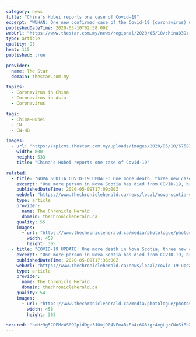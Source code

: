 ```yaml
---
category: news
title: "China's Hubei reports one case of Covid-19"
excerpt: "WUHAN: One new confirmed case of the Covid-19 (coronavirus) disease was reported in central China's Hubei Province on late Saturday, the provincial health commission said Sunday morning (May 10)."
publishedDateTime: 2020-05-10T02:58:00Z
webUrl: "https://www.thestar.com.my/news/regional/2020/05/10/china039s-hubei-reports-one-case-of-covid-19"
type: article
quality: 95
heat: 115
published: true

provider:
  name: The Star
  domain: thestar.com.my

topics:
  - Coronavirus in China
  - Coronavirus in Asia
  - Coronavirus

tags:
  - China-Hubei
  - CN
  - CN-HB

images:
  - url: "https://apicms.thestar.com.my/uploads/images/2020/05/10/675838.jpg"
    width: 800
    height: 533
    title: "China's Hubei reports one case of Covid-19"

related:
  - title: "NOVA SCOTIA COVID-19 UPDATE: One more death, three new cases reported"
    excerpt: "One more person in Nova Scotia has died from COVID-19, bringing the total number of deaths in the province to 47. In a news release Saturday, the provincial Health Department said the death occurred a"
    publishedDateTime: 2020-05-09T17:09:00Z
    webUrl: "https://www.thechronicleherald.ca/news/local/nova-scotia-covid-19-update-one-more-death-three-new-cases-reported-447860/"
    type: article
    provider:
      name: The Chronicle Herald
      domain: thechronicleherald.ca
    quality: 55
    images:
      - url: "https://www.thechronicleherald.ca/media/photologue/photos/cache/health-coronavirus-britain-sequencingjpg_medium"
        width: 458
        height: 305
  - title: "COVID-19 UPDATE: One more death in Nova Scotia, three new cases reported"
    excerpt: "One more person in Nova Scotia has died from COVID-19, bringing the total number of deaths in the province to 47. In a news release Saturday, the provincial Health Department said the death occurred a"
    publishedDateTime: 2020-05-09T17:36:00Z
    webUrl: "https://www.thechronicleherald.ca/news/local/covid-19-update-one-more-death-in-nova-scotia-three-new-cases-reported-447860/"
    type: article
    provider:
      name: The Chronicle Herald
      domain: thechronicleherald.ca
    quality: 54
    images:
      - url: "https://www.thechronicleherald.ca/media/photologue/photos/cache/health-coronavirus-britain-sequencingjpg_medium"
        width: 458
        height: 305

secured: "hoHz9g5CDEMeWS092pidOge3JOmjD04VFmaBzPk4r6G6tgr4mgLgzCNoSi8bZ7ORMKvkiK/uq4HmHMd6lmLOvXpQ6x17c+2Pbbgn24fy7Jk5vrSg4I7VSlscB00YTuso3XHay1UejfZY2b/VcmAfz6+snmUa61DIAw1FJJtd7vD8JdX1YkwgsN61h9PrHfNijVtUPKgikoiZJX9Pvqi1d2JgOLyH1CLKPvMHuQLGsL8P2duDsDUPsrpnnSxCOPzCE2W6/1//yyLE0DNiuV9X/hnBAMEk6HNWPZspYP2OHWH9PIl1kijTKPDbTGx4U7sA;ArJEAEH6GwmU/n5p1Mp/HQ=="
---
```


